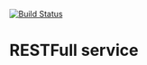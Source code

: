[![Build Status](https://app.travis-ci.com/o-gen18/job4j_rest.svg?branch=master)](https://app.travis-ci.com/o-gen18/job4j_rest)
# RESTFull service